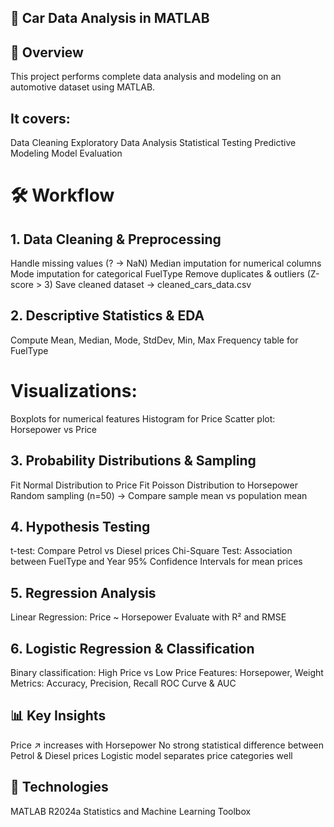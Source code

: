 ## 🚗 Car Data Analysis in MATLAB
## 📌 Overview
This project performs complete data analysis and modeling on an automotive dataset using MATLAB.

## It covers:
Data Cleaning
Exploratory Data Analysis
Statistical Testing
Predictive Modeling
Model Evaluation

# 🛠 Workflow
## 1. Data Cleaning & Preprocessing
Handle missing values (? → NaN)
Median imputation for numerical columns
Mode imputation for categorical FuelType
Remove duplicates & outliers (Z-score > 3)
Save cleaned dataset → cleaned_cars_data.csv

## 2. Descriptive Statistics & EDA
Compute Mean, Median, Mode, StdDev, Min, Max
Frequency table for FuelType
# Visualizations:
Boxplots for numerical features
Histogram for Price
Scatter plot: Horsepower vs Price

## 3. Probability Distributions & Sampling
Fit Normal Distribution to Price
Fit Poisson Distribution to Horsepower
Random sampling (n=50) → Compare sample mean vs population mean

## 4. Hypothesis Testing
t-test: Compare Petrol vs Diesel prices
Chi-Square Test: Association between FuelType and Year
95% Confidence Intervals for mean prices

## 5. Regression Analysis
Linear Regression: Price ~ Horsepower
Evaluate with R² and RMSE

## 6. Logistic Regression & Classification
Binary classification: High Price vs Low Price
Features: Horsepower, Weight
Metrics: Accuracy, Precision, Recall
ROC Curve & AUC

## 📊 Key Insights
Price ↗ increases with Horsepower
No strong statistical difference between Petrol & Diesel prices
Logistic model separates price categories well

## 📌 Technologies
MATLAB R2024a
Statistics and Machine Learning Toolbox
